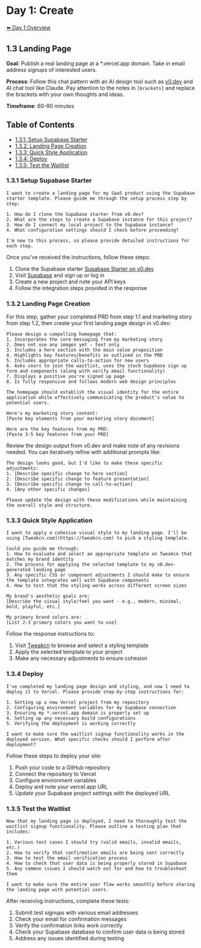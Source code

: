 # Day 1: Create 

[⬅️ Day 1 Overview](README.md)

## 1.3 Landing Page

**Goal**: Publish a real landing page at a *.vercel.app domain. Take in email address signups of interested users.

**Process**: Follow this chat pattern with an AI design tool such as [v0.dev](https://v0.dev) and AI chat tool like Claude. Pay attention to the notes in `[brackets]` and replace the brackets with your own thoughts and ideas.

**Timeframe**: 60-90 minutes

## Table of Contents
- [1.3.1: Setup Supabase Starter](#131-setup-supabase-starter)
- [1.3.2: Landing Page Creation](#132-landing-page-creation)
- [1.3.3: Quick Style Application](#133-quick-style-application)
- [1.3.4: Deploy](#134-deploy)
- [1.3.5: Test the Waitlist](#135-test-the-waitlist)

### 1.3.1 Setup Supabase Starter

```
I want to create a landing page for my SaaS product using the Supabase starter template. Please guide me through the setup process step by step:

1. How do I clone the Supabase starter from v0.dev?
2. What are the steps to create a Supabase instance for this project?
3. How do I connect my local project to the Supabase instance?
4. What configuration settings should I check before proceeding?

I'm new to this process, so please provide detailed instructions for each step.
```

Once you've received the instructions, follow these steps:

1. Clone the Supabase starter [Supabase Starter on v0.dev](https://v0.dev/community/supabase-starter-VLaYTHTngZT)
2. Visit [Supabase](https://supabase.com/) and sign up or log in
3. Create a new project and note your API keys
4. Follow the integration steps provided in the response

### 1.3.2 Landing Page Creation

For this step, gather your completed PRD from step 1.1 and marketing story from step 1.2, then create your first landing page design in v0.dev:

```
Please design a compelling homepage that:
1. Incorporates the core messaging from my marketing story
2. Does not use any images yet - text only
3. Includes a hero section with the main value proposition
4. Highlights key features/benefits as outlined in the PRD
5. Includes appropriate calls-to-action for new users
6. Asks users to join the waitlist, uses the stock Supabase sign up form and components (along with verify email functionality)
7. Displays a positive you're signed up page
8. Is fully responsive and follows modern web design principles

The homepage should establish the visual identity for the entire application while effectively communicating the product's value to potential users.

Here's my marketing story content:
[Paste key elements from your marketing story document]

Here are the key features from my PRD:
[Paste 3-5 key features from your PRD]
```

Review the design output from v0.dev and make note of any revisions needed. You can iteratively refine with additional prompts like:

```
The design looks good, but I'd like to make these specific adjustments:
1. [Describe specific change to hero section]
2. [Describe specific change to feature presentation]
3. [Describe specific change to call-to-action]
4. [Any other specific changes]

Please update the design with these modifications while maintaining the overall style and structure.
```

### 1.3.3 Quick Style Application

```
I want to apply a cohesive visual style to my landing page. I'll be using [Tweakcn.com](https://tweakcn.com) to pick a styling template.

Could you guide me through:
1. How to evaluate and select an appropriate template on Tweakcn that matches my brand identity
2. The process for applying the selected template to my v0.dev-generated landing page
3. Any specific CSS or component adjustments I should make to ensure the template integrates well with Supabase components
4. How to test that the styling works across different screen sizes

My brand's aesthetic goals are:
[Describe the visual style/feel you want - e.g., modern, minimal, bold, playful, etc.]

My primary brand colors are:
[List 2-3 primary colors you want to use]
```

Follow the response instructions to:
1. Visit [Tweakcn](https://tweakcn.com) to browse and select a styling template
2. Apply the selected template to your project
3. Make any necessary adjustments to ensure cohesion

### 1.3.4 Deploy

```
I've completed my landing page design and styling, and now I need to deploy it to Vercel. Please provide step-by-step instructions for:

1. Setting up a new Vercel project from my repository
2. Configuring environment variables for my Supabase connection
3. Ensuring my *.vercel.app domain is properly set up
4. Setting up any necessary build configurations
5. Verifying the deployment is working correctly

I want to make sure the waitlist signup functionality works in the deployed version. What specific checks should I perform after deployment?
```

Follow these steps to deploy your site:
1. Push your code to a GitHub repository
2. Connect the repository to Vercel
3. Configure environment variables
4. Deploy and note your vercel.app URL
5. Update your Supabase project settings with the deployed URL

### 1.3.5 Test the Waitlist

```
Now that my landing page is deployed, I need to thoroughly test the waitlist signup functionality. Please outline a testing plan that includes:

1. Various test cases I should try (valid emails, invalid emails, etc.)
2. How to verify that confirmation emails are being sent correctly
3. How to test the email verification process
4. How to check that user data is being properly stored in Supabase
5. Any common issues I should watch out for and how to troubleshoot them

I want to make sure the entire user flow works smoothly before sharing the landing page with potential users.
```

After receiving instructions, complete these tests:
1. Submit test signups with various email addresses
2. Check your email for confirmation messages
3. Verify the confirmation links work correctly
4. Check your Supabase database to confirm user data is being stored
5. Address any issues identified during testing